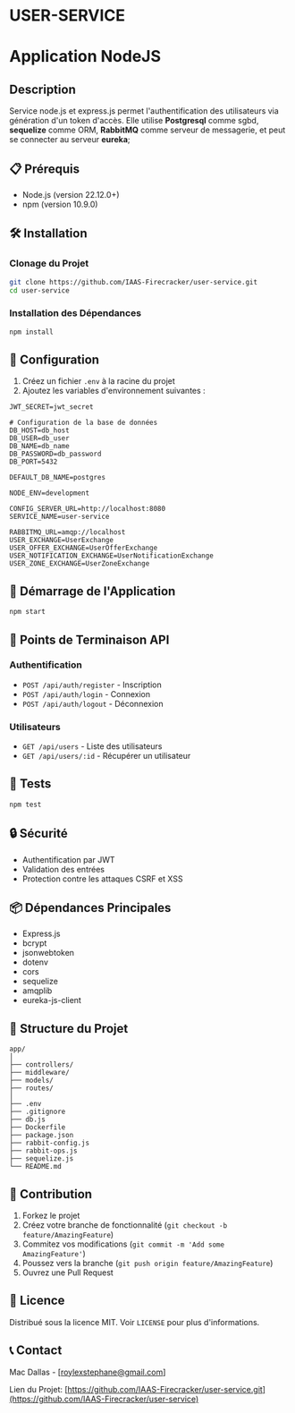 # USER-SERVICE

# Application NodeJS

## Description
Service node.js et express.js permet l'authentification des utilisateurs via génération d'un token d'accès. Elle utilise **Postgresql** comme sgbd, **sequelize** comme ORM, **RabbitMQ** comme serveur de messagerie, et peut se connecter au serveur **eureka**;


## 📋 Prérequis

- Node.js (version 22.12.0+)
- npm (version 10.9.0)

## 🛠️ Installation

### Clonage du Projet

```bash
git clone https://github.com/IAAS-Firecracker/user-service.git
cd user-service
```

### Installation des Dépendances

```bash
npm install
```

## 🔧 Configuration

1. Créez un fichier `.env` à la racine du projet
2. Ajoutez les variables d'environnement suivantes :

```
JWT_SECRET=jwt_secret

# Configuration de la base de données
DB_HOST=db_host
DB_USER=db_user
DB_NAME=db_name
DB_PASSWORD=db_password
DB_PORT=5432

DEFAULT_DB_NAME=postgres

NODE_ENV=development

CONFIG_SERVER_URL=http://localhost:8080
SERVICE_NAME=user-service

RABBITMQ_URL=amqp://localhost
USER_EXCHANGE=UserExchange
USER_OFFER_EXCHANGE=UserOfferExchange
USER_NOTIFICATION_EXCHANGE=UserNotificationExchange
USER_ZONE_EXCHANGE=UserZoneExchange
```

## 🚦 Démarrage de l'Application

```bash
npm start
```

## 📡 Points de Terminaison API

### Authentification

- `POST /api/auth/register` - Inscription
- `POST /api/auth/login` - Connexion
- `POST /api/auth/logout` - Déconnexion

### Utilisateurs

- `GET /api/users` - Liste des utilisateurs
- `GET /api/users/:id` - Récupérer un utilisateur

## 🧪 Tests

```bash
npm test
```

## 🔒 Sécurité

- Authentification par JWT
- Validation des entrées
- Protection contre les attaques CSRF et XSS

## 📦 Dépendances Principales

- Express.js
- bcrypt
- jsonwebtoken
- dotenv
- cors
- sequelize
- amqplib
- eureka-js-client

## 📝 Structure du Projet

```
app/
│
├── controllers/
├── middleware/
├── models/ 
├── routes/
│
├── .env
├── .gitignore
├── db.js
├── Dockerfile
├── package.json
├── rabbit-config.js
├── rabbit-ops.js
├── sequelize.js
└── README.md
```

## 🤝 Contribution

1. Forkez le projet
2. Créez votre branche de fonctionnalité (`git checkout -b feature/AmazingFeature`)
3. Commitez vos modifications (`git commit -m 'Add some AmazingFeature'`)
4. Poussez vers la branche (`git push origin feature/AmazingFeature`)
5. Ouvrez une Pull Request

## 📜 Licence

Distribué sous la licence MIT. Voir `LICENSE` pour plus d'informations.

## 📞 Contact

Mac Dallas - [roylexstephane@gmail.com]

Lien du Projet: [https://github.com/IAAS-Firecracker/user-service.git](https://github.com/IAAS-Firecracker/user-service)